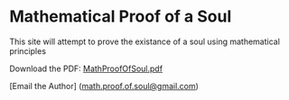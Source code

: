 # Mathematical Proof of a Soul
This site will attempt to prove the existance of a soul using mathematical principles


Download the PDF: [MathProofOfSoul.pdf](https://mathproofofsoul.github.io/Site/MathematicalProofOfASoul10.pdf)


[Email the Author] (math.proof.of.soul@gmail.com)

